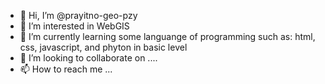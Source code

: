 - 👋 Hi, I’m @prayitno-geo-pzy
- 👀 I’m interested in WebGIS
- 🌱 I’m currently learning some languange of programming such as: html, css, javascript, and phyton in basic level
- 💞️ I’m looking to collaborate on ....
- 📫 How to reach me ...

<!---
prayitno-geo-pzy/prayitno-geo-pzy is a ✨ special ✨ repository because its `README.md` (this file) appears on your GitHub profile.
You can click the Preview link to take a look at your changes.
--->
